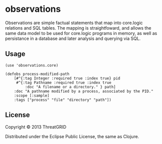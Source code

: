 # observations

Observations are simple factual statements that map into core.logic
relations and SQL tables.  The mapping is straightfoward, and allows
the same data model to be used for core.logic programs in memory, as
well as persistance in a database and later analysis and querying via
SQL.

## Usage

    (use 'observations.core)

	(defobs process-modified-path
	    [#^{:tag Integer :required true :index true} pid
 	     #^{:tag Pathname :required true :index true
			 :doc "A filename or a directory." } path]
        :doc "A pathname modified by a process, associated by the PID."
		:scope [:sample]
        :tags ["process" "file" "directory" "path"])

## License

Copyright © 2013 ThreatGRID

Distributed under the Eclipse Public License, the same as Clojure.
